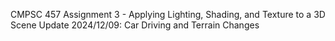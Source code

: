 CMPSC 457 Assignment 3 - Applying Lighting, Shading, and Texture to a 3D Scene
Update 2024/12/09: Car Driving and Terrain Changes
